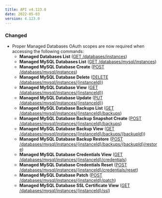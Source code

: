 ```yaml
---
title: API v4.123.0
date: 2022-05-03
version: 4.123.0
---
```


### Changed

- Proper Managed Databases OAuth scopes are now required when accessing the following commands:
    - **Managed Databases List** ([GET /databases/instances](/docs/api/databases/managed-databases-list-all/))
    - **Managed MySQL Databases List** ([GET /databases/mysql/instances](/docs/api/databases/managed-mysql-databases-list/))
    - **Managed MySQL Database Create** ([POST /databases/mysql/instances](/docs/api/databases/managed-mysql-database-create/))
    - **Managed MySQL Database Delete** ([DELETE /databases/mysql/instances/{instanceId}](/docs/api/databases/managed-mysql-database-delete/))
    - **Managed MySQL Database View** ([GET /databases/mysql/instances/{instanceId}](/docs/api/databases/managed-mysql-database-view/))
    - **Managed MySQL Database Update** ([PUT /databases/mysql/instances/{instanceId}](/docs/api/databases/managed-mysql-database-update/))
    - **Managed MySQL Database Backups List** ([GET /databases/mysql/instances/{instanceId}/backups](/docs/api/databases/managed-mysql-database-backups-list/))
    - **Managed MySQL Database Backup Snapshot Create** ([POST /databases/mysql/instances/{instanceId}/backups](/docs/api/databases/managed-mysql-database-backup-snapshot-create/))
    - **Managed MySQL Database Backup View** ([GET /databases/mysql/instances/{instanceId}/backups/{backupId}](/docs/api/databases/managed-mysql-database-backup-view/))
    - **Managed MySQL Database Backup Restore** ([POST /databases/mysql/instances/{instanceId}/backups/{backupId}/restore](/docs/api/databases/managed-mysql-database-backup-restore/))
    - **Managed MySQL Database Credentials View** ([GET /databases/mysql/instances/{instanceId}/credentials](/docs/api/databases/managed-mysql-database-credentials-view/))
    - **Managed MySQL Database Credentials Reset** ([POST /databases/mysql/instances/{instanceId}/credentials/reset](/docs/api/databases/managed-mysql-database-credentials-reset/))
    - **Managed MySQL Database Patch** ([POST /databases/mysql/instances/{instanceId}/patch](/docs/api/databases/managed-mysql-database-patch/))
    - **Managed MySQL Database SSL Certificate View** ([GET /databases/mysql/instances/{instanceId}/ssl](/docs/api/databases/managed-mysql-database-ssl-certificate-view/))